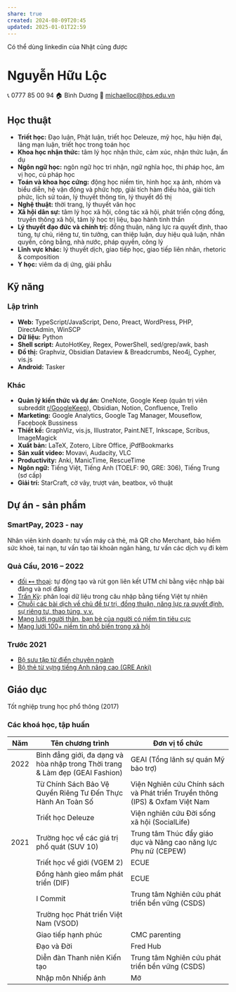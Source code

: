 ```yaml
---
share: true
created: 2024-08-09T20:45
updated: 2025-01-01T22:59
---
```

Có thể dùng linkedin của Nhật cũng được

# Nguyễn Hữu Lộc
📞 0777 85 00 94
🏠 Bình Dương
📧 michaelloc@hps.edu.vn

## Học thuật
- **Triết học:** Đạo luận, Phật luận, triết học Deleuze, mỹ học, hậu hiện đại, lãng mạn luận, triết học trong toán học
- **Khoa học nhận thức:** tâm lý học nhận thức, cảm xúc, nhận thức luận, ẩn dụ
- **Ngôn ngữ học:** ngôn ngữ học tri nhận, ngữ nghĩa học, thi pháp học, âm vị học, cú pháp học
- **Toán và khoa học cứng:** động học niềm tin, hình học xạ ảnh, nhóm và biểu diễn, hệ vận động và phức hợp, giải tích hàm điều hòa, giải tích phức, lịch sử toán, lý thuyết thông tin, lý thuyết đồ thị
- **Nghệ thuật:** thời trang, lý thuyết văn học
- **Xã hội dân sự:** tâm lý học xã hội, công tác xã hội, phát triển cộng đồng, truyền thông xã hội, tâm lý học trị liệu, bạo hành tinh thần
- **Lý thuyết đạo đức và chính trị:** đồng thuận, năng lực ra quyết định, thao túng, tự chủ, riêng tư, tin tưởng, can thiệp luận, duy hiệu quả luận, nhân quyền, công bằng, nhà nước, pháp quyền, công lý
- **Lĩnh vực khác:** lý thuyết dịch, giao tiếp học, giao tiếp liên nhân, rhetoric & composition
- **Y học:** viêm da dị ứng, giải phẫu

## Kỹ năng
### Lập trình
- **Web:** TypeScript/JavaScript, Deno, Preact, WordPress, PHP, DirectAdmin, WinSCP
- **Dữ liệu:** Python
- **Shell script:** AutoHotKey, Regex, PowerShell, sed/grep/awk, bash
- **Đồ thị:** Graphviz, Obsidian Dataview & Breadcrumbs, Neo4j, Cypher, vis.js
- **Android:** Tasker

### Khác
- **Quản lý kiến thức và dự án:** OneNote, Google Keep (quản trị viên subreddit [r/GoogleKeep](https://www.reddit.com/r/GoogleKeep/)), Obsidian, Notion, Confluence, Trello
- **Marketing:** Google Analytics, Google Tag Manager, Mouseflow, Facebook Bussiness
- **Thiết kế:** GraphViz, vis.js, Illustrator, Paint.NET, Inkscape, Scribus, ImageMagick
- **Xuất bản:** LaTeX, Zotero, Libre Office, jPdfBookmarks
- **Sản xuất video:** Movavi, Audacity, VLC
- **Productivity:** Anki, ManicTime, RescueTime
- **Ngôn ngữ:** Tiếng Việt, Tiếng Anh (TOELF: 90, GRE: 306), Tiếng Trung (sơ cấp)
- **Giải trí:** StarCraft, cờ vây, trượt ván, beatbox, võ thuật

## Dự án - sản phẩm
### SmartPay, 2023 - nay
Nhân viên kinh doanh: tư vấn máy cà thẻ, mã QR cho Merchant, bảo hiểm sức khoẻ, tai
nạn, tư vấn tạo tài khoản ngân hàng, tư vấn các dịch vụ đi kèm
### Quả Cầu, 2016 – 2022
- [đối ⊷ thoại](https://quacau.deno.dev/?utm_source=CV+Nguy%E1%BB%85n+H%E1%BB%AFu+L%E1%BB%99c&utm_medium=CV&utm_campaign=Kh%C3%A1c): tự động tạo và rút gọn liên kết UTM chỉ bằng việc nhập bài đăng và nơi đăng
- [Trấn Kỳ](https://tranky.deno.dev/?utm_source=CV+Nguy%E1%BB%85n+H%E1%BB%AFu+L%E1%BB%99c&utm_medium=CV&utm_campaign=Kh%C3%A1c): phân loại dữ liệu trong câu nhập bằng tiếng Việt tự nhiên
- [Chuỗi các bài dịch về chủ đề tự trị, đồng thuận, năng lực ra quyết định, sự riêng tư, thao túng, v.v.](https://quảcầu.cc/loi-moi-cung-dich-cac-bai-viet-ve-tu-tri/?utm_source=CV+Nguy%E1%BB%85n+H%E1%BB%AFu+L%E1%BB%99c&utm_medium=CV&utm_campaign=Kh%C3%A1c)
- [Mạng lưới người thân, bạn bè của người có niềm tin tiêu cực](https://quảcầu.cc/mang-luoi-nguoi-than-ban-be-nguoi-co-niem-tin-tieu-cuc/?utm_source=CV+Nguy%E1%BB%85n+H%E1%BB%AFu+L%E1%BB%99c&utm_medium=CV&utm_campaign=Kh%C3%A1c)
- [Mạng lưới 100+ niềm tin phổ biến trong xã hội](https://quảcầu.cc/phan-tich-mot-mang-luoi-100-niem-tin/?utm_source=CV+Nguy%E1%BB%85n+H%E1%BB%AFu+L%E1%BB%99c&utm_medium=CV&utm_campaign=Kh%C3%A1c)

### Trước 2021
- [Bộ sưu tập từ điển chuyên ngành](https://quảcầu.cc/tu-dien-chuyen-nganh/?utm_source=CV+Nguy%E1%BB%85n+H%E1%BB%AFu+L%E1%BB%99c&utm_medium=CV&utm_campaign=Kh%C3%A1c)
- [Bộ thẻ từ vựng tiếng Anh nâng cao (GRE Anki)](https://quảcầu.cc/bo-the-hoc-tu-vung-tieng-anh-nang-cao/?utm_source=CV+Nguy%E1%BB%85n+H%E1%BB%AFu+L%E1%BB%99c&utm_medium=CV&utm_campaign=Kh%C3%A1c)

## Giáo dục
Tốt nghiệp trung học phổ thông (2017)

### Các khoá học, tập huấn
| Năm  | Tên chương trình                                                              | Đơn vị tổ chức                                                               |
| ---- | ----------------------------------------------------------------------------- | ---------------------------------------------------------------------------- |
| 2022 | Bình đẳng giới, đa dạng và hòa nhập trong Thời trang & Làm đẹp (GEAI Fashion) | GEAI (Tổng lãnh sự quán Mỹ bảo trợ)                                          |
|      | Từ Chính Sách Bảo Vệ Quyền Riêng Tư Đến Thực Hành An Toàn Số                  | Viện Nghiên cứu Chính sách và Phát triển Truyền thông (IPS) & Oxfam Việt Nam |
|      | Triết học Deleuze                                                             | Viện nghiên cứu Đời sống xã hội (SocialLife)                                 |
| 2021 | Trường học về các giá trị phổ quát (SUV 10)                                   | Trung tâm Thúc đẩy giáo dục và Nâng cao năng lực Phụ nữ (CEPEW)              |
|      | Triết học về giới (VGEM 2)                                                    | ECUE                                                                         |
|      | Đồng hành gieo mầm phát triển (DIF)                                           | ECUE                                                                         |
|      | I Commit                                                                      | Trung tâm Nghiên cứu phát triển bền vững (CSDS)                              |
|      | Trường học Phát triển Việt Nam (VSOD)                                         |                                                                              |
|      | Giao tiếp hạnh phúc                                                           | CMC parenting                                                                |
|      | Đạo và Đời                                                                    | Fred Hub                                                                     |
|      | Diễn đàn Thanh niên Kiến tạo                                                  | Trung tâm Nghiên cứu phát triển bền vững (CSDS)                              |
|      | Nhập môn Nhiếp ảnh                                                            | Mở                                                                           |
